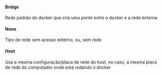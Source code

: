 
#### Bridge
Rede padrão do docker que cria uma ponte entre o docker e a rede externa

#### None
Tipo de rede sem acesso externo, ou, sem rede

#### Host
Usa a mesma configuração/placa de rede do host, no caso, a mesma placa de rede do computador onde está rodando o docker